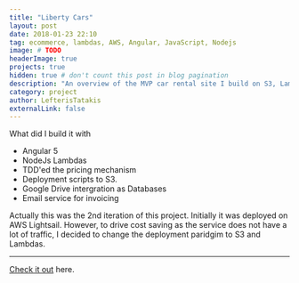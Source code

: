 ```yaml
---
title: "Liberty Cars"
layout: post
date: 2018-01-23 22:10
tag: ecommerce, lambdas, AWS, Angular, JavaScript, Nodejs
image: # TODO
headerImage: true
projects: true
hidden: true # don't count this post in blog pagination
description: "An overview of the MVP car rental site I build on S3, Lambda and has Google Drive as a DB"
category: project
author: LefterisTatakis
externalLink: false
---
```



What did I build it with

- Angular 5
- NodeJs Lambdas
- TDD'ed the pricing mechanism
- Deployment scripts to S3.
- Google Drive intergration as Databases
- Email service for invoicing

Actually this was the 2nd iteration of this project. Initially it was deployed on AWS Lightsail.
However, to drive cost saving as the service does not have a lot of traffic, I decided to change the deployment paridgim to S3 and Lambdas.

---

[Check it out](https://libertycars.gr) here.
